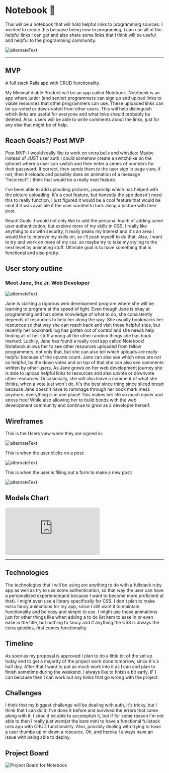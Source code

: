 # Notebook 📓
This will be a notebook that will hold helpful links to programming sources. I wanted to create this because being new to programing, I can use all of the helpful links I can get and also share some links that I think will be useful and helpful to the programming community.

![alternateText](https://media.giphy.com/media/xT9IgsAZTS0OKXWIQo/giphy.gif)

---

## MVP

A full stack Rails app with CRUD functionality.

My Minimal Viable Product will be an app called Notebook. Notebook is an app where junior (and senior) programmers can sign up and upload links to viable resources that other programmers can use. These uploaded links can be up-voted or down-voted from other users. This will help distinguish which links are useful for everyone and what links should probably be deleted. Also, users will be able to write comments about the links, just for any else that might be of help.

## Reach Goals?/ Post MVP

Post MVP: 
I would really like to work on extra bells and whistles: Maybe instead of JUST user auth I could somehow create a switch(like on the iphone) where a user can switch and then enter a series of numbers for their password. If correct, then sends them to the user sign in page view, if not, then it reloads and possibly does an animation of a message "Incorrect". I think that would be a really neat feature.

I've been able to add uploading pictures, paperclip which has helped with the picture uploading. It's a cool feature, but honestly the app doesn't need this to really function, I just figured it would be a cool feature that would be neat if it was availible if the user wanted to tack along a picture with their post.

Reach Goals: 
I would not only like to add the personal touch of adding some user authentication, but explore more of my skills in CSS. I really like anything to do with security, it really peaks my interest and it's an area I would like to improve my skills on, so i'll push myself to do that. Also, I want to try and work on more of my css, so maybe try to take my styling to the next level by animating stuff. Ultimate goal is to have something that is functional and also pretty.

## User story outline

### Meet Jane, the Jr. Web Developer

![alternateText](https://media.giphy.com/media/L8K62iTDkzGX6/giphy.gif)

Jane is starting a rigorous web development program where she will be learning to program at the speed of light. Even though Jane is okay at programming and has some knowledge of what to do, she consistently depends of resources to help her along the way. She usually bookmarks her resources so that way she can reach back and visit those helpful sites, but recently her bookmark log has gotten out of control and she needs help finding all of her stuff among all the other random things she has book marked. Luckily, Jane has found a really cool app called Notebook! Notebook allows her to see other resources uploaded from fellow programmers, not only that, but she can also tell which uploads are really helpful because of the upvote count. Jane can also see which ones are not so helpful, by the down votes and on top of that she can also see comments written by other users. As Jane grows on her web development journey she is able to upload helpful links to resources and also upvote or downvote other resources. Occasionally, she will also leave a comment of what she thinks, when a vote just won't do. It's the best since thing since sliced bread because Jane doesn't have to rummage through her book mark mess anymore, everything is in one place! This makes her life so much easier and stress free! While also allowing her to build bonds with the web development community and continue to grow as a developer herself.

## Wireframes

This is the Users view when they are signed in:

![alternateText](https://github.com/lsi117/Notebook_/blob/master/Notebook%20index.png)



This is when the user clicks on a post:

![alternateText](https://github.com/lsi117/Notebook_/blob/master/Notebook%202.png)



This is when the user is filling out a form to make a new post:

![alternateText](https://github.com/lsi117/Notebook_/blob/master/Notebook%203.png)

## Models Chart

![alternateText](https://github.com/lsi117/Notebook_/blob/master/erd.pdf)

---

## Technologies

The technologies that I will be using are anything to do with a fullstack ruby app as well as try to use some authentication, so that way the user can have a personalized experience(and because I want to become more proficient at that). I might even use a library specifically for CSS, I don't plan to make extra fancy animations for my app, since I still want it to maintain functionality and be easy and simple to use. I might use those animations just for other things like when adding a to do list item to ease in or even ease in the title, but nothing to fancy and if anything the CSS is always the extra goodies, first comes functionality.

## Timeline

As soon as my proposal is approved I plan to do a little bit of the set up today and to get a majority of the project work done tomorrow, since it's a half day. After that I want to put as much work into it as I can and plan to finish sometime during the weekend. I always like to finish a bit early, IF I can because then I can work out any kinks that go wrong with the project.

## Challenges

I think that my biggest challenge will be dealing with auth, it's tricky, but I think that I can do it..I've done it before and survived the errors that came along with it. I should be able to accomplish it, but if for some reason I'm not able to then I really just want(at the bare min) to have a functional fullstack rails app with CRUD functionality. Also, possibly dealing with trying to have a user thumbs up or down a resource. Oh, and heroku I always have an issue with being able to deploy.

## Project Board

![Project Board for Notebook](https://github.com/lsi117/Notebook/projects/1)
